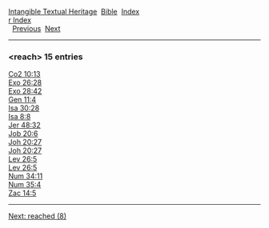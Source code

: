 [Intangible Textual Heritage](../../index)  [Bible](../index) 
[Index](index)   
[r Index](_r_)  
  [Previous](c09166)  [Next](c09168) 

------------------------------------------------------------------------

### &lt;reach&gt; 15 entries

[Co2 10:13](../kjv/co2010.htm#013)  
[Exo 26:28](../kjv/exo026.htm#028)  
[Exo 28:42](../kjv/exo028.htm#042)  
[Gen 11:4](../kjv/gen011.htm#004)  
[Isa 30:28](../kjv/isa030.htm#028)  
[Isa 8:8](../kjv/isa008.htm#008)  
[Jer 48:32](../kjv/jer048.htm#032)  
[Job 20:6](../kjv/job020.htm#006)  
[Joh 20:27](../kjv/joh020.htm#027)  
[Joh 20:27](../kjv/joh020.htm#027)  
[Lev 26:5](../kjv/lev026.htm#005)  
[Lev 26:5](../kjv/lev026.htm#005)  
[Num 34:11](../kjv/num034.htm#011)  
[Num 35:4](../kjv/num035.htm#004)  
[Zac 14:5](../kjv/zac014.htm#005)  

------------------------------------------------------------------------

[Next: reached (8)](c09168)
